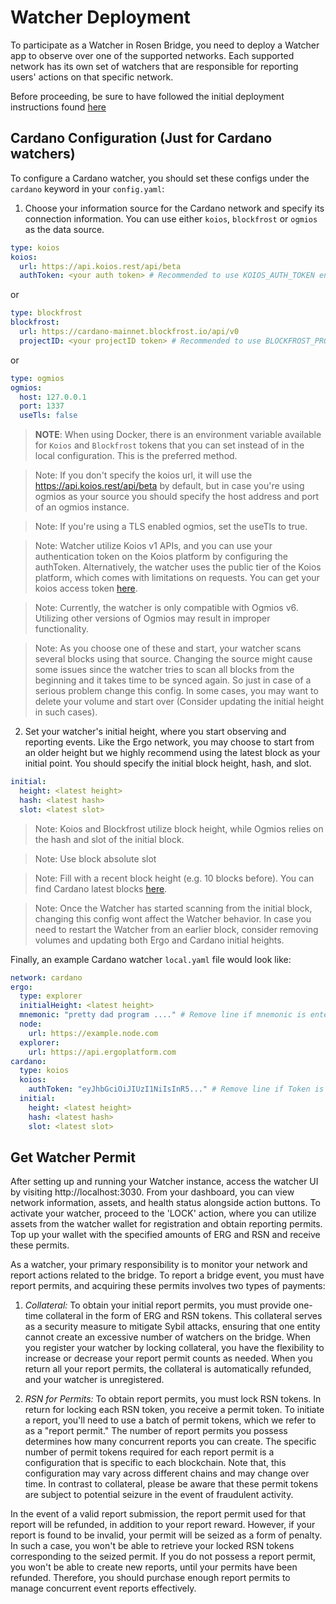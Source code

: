 # Watcher Deployment

To participate as a Watcher in Rosen Bridge, you need to deploy a Watcher app to observe over one of the supported networks. Each supported network has its own set of watchers that are responsible for reporting users' actions on that specific network.

Before proceeding, be sure to have followed the initial deployment instructions found [here](./deploy-docker.md)

## Cardano Configuration (Just for Cardano watchers)

To configure a Cardano watcher, you should set these configs under the `cardano` keyword in your `config.yaml`:

1. Choose your information source for the Cardano network and specify its connection information. You can use either `koios`, `blockfrost` or `ogmios` as the data source.

```yaml
type: koios
koios:
  url: https://api.koios.rest/api/beta
  authToken: <your auth token> # Recommended to use KOIOS_AUTH_TOKEN environment variable, remove line if so.
```

or

```yaml
type: blockfrost
blockfrost:
  url: https://cardano-mainnet.blockfrost.io/api/v0
  projectID: <your projectID token> # Recommended to use BLOCKFROST_PROJECT_ID environment variable, remove line if so.
```

or

```yaml
type: ogmios
ogmios:
  host: 127.0.0.1
  port: 1337
  useTls: false
```

> **NOTE**: When using Docker, there is an environment variable available for `Koios` and `Blockfrost` tokens that you can set instead of in the local configuration. This is the preferred method.

> Note: If you don't specify the koios url, it will use the https://api.koios.rest/api/beta by default, but in case you're using ogmios as your source you should specify the host address and port of an ogmios instance.

> Note: If you're using a TLS enabled ogmios, set the useTls to true.

> Note: Watcher utilize Koios v1 APIs, and you can use your authentication token on the Koios platform by configuring the authToken. Alternatively, the watcher uses the public tier of the Koios platform, which comes with limitations on requests. You can get your koios access token [here](https://koios.rest/pricing/Pricing.html).

> Note: Currently, the watcher is only compatible with Ogmios v6. Utilizing other versions of Ogmios may result in improper functionality.

> Note: As you choose one of these and start, your watcher scans several blocks using that source. Changing the source might cause some issues since the watcher tries to scan all blocks from the beginning and it takes time to be synced again. So just in case of a serious problem change this config. In some cases, you may want to delete your volume and start over (Consider updating the initial height in such cases).


2. Set your watcher's initial height, where you start observing and reporting events. Like the Ergo network, you may choose to start from an older height but we highly recommend using the latest block as your initial point. You should specify the initial block height, hash, and slot.

```yaml
initial:
  height: <latest height>
  hash: <latest hash>
  slot: <latest slot>
```

> Note: Koios and Blockfrost utilize block height, while Ogmios relies on the hash and slot of the initial block.

> Note: Use block absolute slot

> Note: Fill with a recent block height (e.g. 10 blocks before). You can find Cardano latest blocks [here](https://cardanoscan.io/blocks).

> Note: Once the Watcher has started scanning from the initial block, changing this config wont affect the Watcher behavior. In case you need to restart the Watcher from an earlier block, consider removing volumes and updating both Ergo and Cardano initial heights.

Finally, an example Cardano watcher `local.yaml` file would look like:

```yaml
network: cardano
ergo:
  type: explorer
  initialHeight: <latest height>
  mnemonic: "pretty dad program ...." # Remove line if mnemonic is entered an an enviroment variable.
  node:
    url: https://example.node.com
  explorer:
    url: https://api.ergoplatform.com
cardano:
  type: koios
  koios:
    authToken: "eyJhbGciOiJIUzI1NiIsInR5..." # Remove line if Token is entered an an enviroment variable.
  initial:
    height: <latest height>
    hash: <latest hash>
    slot: <latest slot>
```

## Get Watcher Permit

After setting up and running your Watcher instance, access the watcher UI by visiting http://localhost:3030. From your dashboard, you can view network information, assets, and health status alongside action buttons. To activate your watcher, proceed to the 'LOCK' action, where you can utilize assets from the watcher wallet for registration and obtain reporting permits. Top up your wallet with the specified amounts of ERG and RSN and receive these permits.

As a watcher, your primary responsibility is to monitor your network and report actions related to the bridge. To report a bridge event, you must have report permits, and acquiring these permits involves two types of payments:

1. _Collateral:_ To obtain your initial report permits, you must provide one-time collateral in the form of ERG and RSN tokens. This collateral serves as a security measure to mitigate Sybil attacks, ensuring that one entity cannot create an excessive number of watchers on the bridge. When you register your watcher by locking collateral, you have the flexibility to increase or decrease your report permit counts as needed. When you return all your report permits, the collateral is automatically refunded, and your watcher is unregistered.

2. _RSN for Permits:_ To obtain report permits, you must lock RSN tokens. In return for locking each RSN token, you receive a permit token. To initiate a report, you'll need to use a batch of permit tokens, which we refer to as a "report permit." The number of report permits you possess determines how many concurrent reports you can create. The specific number of permit tokens required for each report permit is a configuration that is specific to each blockchain. Note that, this configuration may vary across different chains and may change over time. In contrast to collateral, please be aware that these permit tokens are subject to potential seizure in the event of fraudulent activity.

In the event of a valid report submission, the report permit used for that report will be refunded, in addition to your report reward. However, if your report is found to be invalid, your permit will be seized as a form of penalty. In such a case, you won't be able to retrieve your locked RSN tokens corresponding to the seized permit. If you do not possess a report permit, you won't be able to create new reports, until your permits have been refunded. Therefore, you should purchase enough report permits to manage concurrent event reports effectively.
